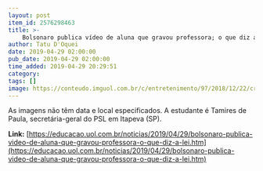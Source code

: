 ```yaml
---
layout: post
item_id: 2576298463
title: >-
    Bolsonaro publica vídeo de aluna que gravou professora; o que diz a lei?
author: Tatu D'Oquei
date: 2019-04-29 02:00:00
pub_date: 2019-04-29 02:00:00
time_added: 2019-04-29 20:29:51
category: 
tags: []
image: https://conteudo.imguol.com.br/c/entretenimento/97/2018/12/22/criancas-na-sala-de-aula-1545498536288_v2_615x300.jpg
---
```


As imagens não têm data e local especificados. A estudante é Tamires de Paula, secretária-geral do PSL em Itapeva (SP).

**Link:** [https://educacao.uol.com.br/noticias/2019/04/29/bolsonaro-publica-video-de-aluna-que-gravou-professora-o-que-diz-a-lei.htm](https://educacao.uol.com.br/noticias/2019/04/29/bolsonaro-publica-video-de-aluna-que-gravou-professora-o-que-diz-a-lei.htm)

